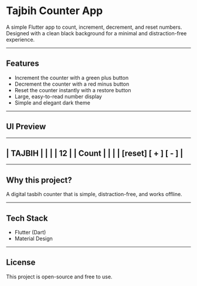 # Tajbih Counter App

A simple Flutter app to count, increment, decrement, and reset numbers.  
Designed with a clean black background for a minimal and distraction-free experience.

---

## Features
- Increment the counter with a green plus button
- Decrement the counter with a red minus button
- Reset the counter instantly with a restore button
- Large, easy-to-read number display
- Simple and elegant dark theme

---

## UI Preview
------------------------
|       TAJBIH         |
|                      |
|         12           |
|       Count          |
|                      |
| [reset] [ + ] [ - ]  |
------------------------

---

## Why this project?
A digital tasbih counter that is simple, distraction-free, and works offline.

---

## Tech Stack
- Flutter (Dart)
- Material Design

---

## License
This project is open-source and free to use.
